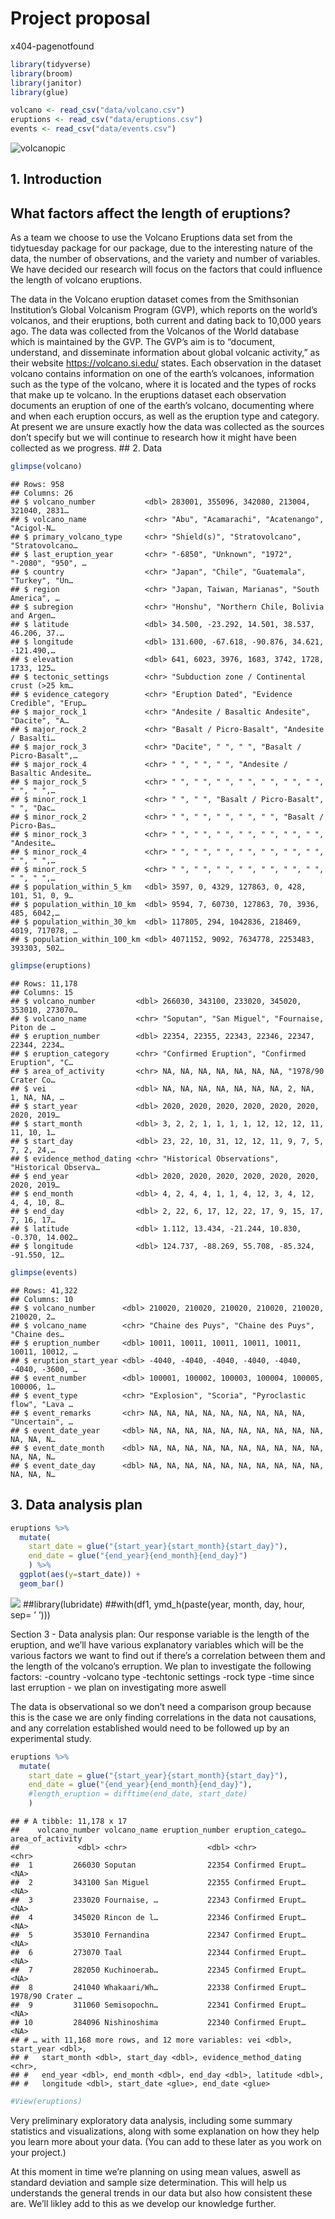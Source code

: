 Project proposal
================
x404-pagenotfound

``` r
library(tidyverse)
library(broom)
library(janitor)
library(glue)
```

``` r
volcano <- read_csv("data/volcano.csv")
eruptions <- read_csv("data/eruptions.csv")
events <- read_csv("data/events.csv")
```

![volcanopic](images/volcano.jpg)

## 1\. Introduction

## What factors affect the length of eruptions?

As a team we choose to use the Volcano Eruptions data set from the
tidytuesday package for our package, due to the interesting nature of
the data, the number of observations, and the variety and number of
variables. We have decided our research will focus on the factors that
could influence the length of volcano eruptions.

The data in the Volcano eruption dataset comes from the Smithsonian
Institution’s Global Volcanism Program (GVP), which reports on the
world’s volcanos, and their eruptions, both current and dating back to
10,000 years ago. The data was collected from the Volcanos of the World
database which is maintained by the GVP. The GVP’s aim is to “document,
understand, and disseminate information about global volcanic activity,”
as their website <https://volcano.si.edu/> states. Each observation in
the dataset volcano contains information on one of the earth’s
volcanoes, information such as the type of the volcano, where it is
located and the types of rocks that make up te volcano. In the eruptions
dataset each observation documents an eruption of one of the earth’s
volcano, documenting where and when each eruption occurs, as well as the
eruption type and category. At present we are unsure exactly how the
data was collected as the sources don’t specify but we will continue to
research how it might have been collected as we progress. \#\# 2. Data

``` r
glimpse(volcano)
```

    ## Rows: 958
    ## Columns: 26
    ## $ volcano_number           <dbl> 283001, 355096, 342080, 213004, 321040, 2831…
    ## $ volcano_name             <chr> "Abu", "Acamarachi", "Acatenango", "Acigol-N…
    ## $ primary_volcano_type     <chr> "Shield(s)", "Stratovolcano", "Stratovolcano…
    ## $ last_eruption_year       <chr> "-6850", "Unknown", "1972", "-2080", "950", …
    ## $ country                  <chr> "Japan", "Chile", "Guatemala", "Turkey", "Un…
    ## $ region                   <chr> "Japan, Taiwan, Marianas", "South America", …
    ## $ subregion                <chr> "Honshu", "Northern Chile, Bolivia and Argen…
    ## $ latitude                 <dbl> 34.500, -23.292, 14.501, 38.537, 46.206, 37.…
    ## $ longitude                <dbl> 131.600, -67.618, -90.876, 34.621, -121.490,…
    ## $ elevation                <dbl> 641, 6023, 3976, 1683, 3742, 1728, 1733, 125…
    ## $ tectonic_settings        <chr> "Subduction zone / Continental crust (>25 km…
    ## $ evidence_category        <chr> "Eruption Dated", "Evidence Credible", "Erup…
    ## $ major_rock_1             <chr> "Andesite / Basaltic Andesite", "Dacite", "A…
    ## $ major_rock_2             <chr> "Basalt / Picro-Basalt", "Andesite / Basalti…
    ## $ major_rock_3             <chr> "Dacite", " ", " ", "Basalt / Picro-Basalt",…
    ## $ major_rock_4             <chr> " ", " ", " ", "Andesite / Basaltic Andesite…
    ## $ major_rock_5             <chr> " ", " ", " ", " ", " ", " ", " ", " ", " ",…
    ## $ minor_rock_1             <chr> " ", " ", "Basalt / Picro-Basalt", " ", "Dac…
    ## $ minor_rock_2             <chr> " ", " ", " ", " ", " ", "Basalt / Picro-Bas…
    ## $ minor_rock_3             <chr> " ", " ", " ", " ", " ", " ", " ", "Andesite…
    ## $ minor_rock_4             <chr> " ", " ", " ", " ", " ", " ", " ", " ", " ",…
    ## $ minor_rock_5             <chr> " ", " ", " ", " ", " ", " ", " ", " ", " ",…
    ## $ population_within_5_km   <dbl> 3597, 0, 4329, 127863, 0, 428, 101, 51, 0, 9…
    ## $ population_within_10_km  <dbl> 9594, 7, 60730, 127863, 70, 3936, 485, 6042,…
    ## $ population_within_30_km  <dbl> 117805, 294, 1042836, 218469, 4019, 717078, …
    ## $ population_within_100_km <dbl> 4071152, 9092, 7634778, 2253483, 393303, 502…

``` r
glimpse(eruptions)
```

    ## Rows: 11,178
    ## Columns: 15
    ## $ volcano_number         <dbl> 266030, 343100, 233020, 345020, 353010, 273070…
    ## $ volcano_name           <chr> "Soputan", "San Miguel", "Fournaise, Piton de …
    ## $ eruption_number        <dbl> 22354, 22355, 22343, 22346, 22347, 22344, 2234…
    ## $ eruption_category      <chr> "Confirmed Eruption", "Confirmed Eruption", "C…
    ## $ area_of_activity       <chr> NA, NA, NA, NA, NA, NA, NA, "1978/90 Crater Co…
    ## $ vei                    <dbl> NA, NA, NA, NA, NA, NA, NA, 2, NA, 1, NA, NA, …
    ## $ start_year             <dbl> 2020, 2020, 2020, 2020, 2020, 2020, 2020, 2019…
    ## $ start_month            <dbl> 3, 2, 2, 1, 1, 1, 1, 12, 12, 12, 11, 11, 10, 1…
    ## $ start_day              <dbl> 23, 22, 10, 31, 12, 12, 11, 9, 7, 5, 7, 2, 24,…
    ## $ evidence_method_dating <chr> "Historical Observations", "Historical Observa…
    ## $ end_year               <dbl> 2020, 2020, 2020, 2020, 2020, 2020, 2020, 2019…
    ## $ end_month              <dbl> 4, 2, 4, 4, 1, 1, 4, 12, 3, 4, 12, 4, 4, 10, 8…
    ## $ end_day                <dbl> 2, 22, 6, 17, 12, 22, 17, 9, 15, 17, 7, 16, 17…
    ## $ latitude               <dbl> 1.112, 13.434, -21.244, 10.830, -0.370, 14.002…
    ## $ longitude              <dbl> 124.737, -88.269, 55.708, -85.324, -91.550, 12…

``` r
glimpse(events)
```

    ## Rows: 41,322
    ## Columns: 10
    ## $ volcano_number      <dbl> 210020, 210020, 210020, 210020, 210020, 210020, 2…
    ## $ volcano_name        <chr> "Chaine des Puys", "Chaine des Puys", "Chaine des…
    ## $ eruption_number     <dbl> 10011, 10011, 10011, 10011, 10011, 10011, 10012, …
    ## $ eruption_start_year <dbl> -4040, -4040, -4040, -4040, -4040, -4040, -3600, …
    ## $ event_number        <dbl> 100001, 100002, 100003, 100004, 100005, 100006, 1…
    ## $ event_type          <chr> "Explosion", "Scoria", "Pyroclastic flow", "Lava …
    ## $ event_remarks       <chr> NA, NA, NA, NA, NA, NA, NA, NA, NA, "Uncertain", …
    ## $ event_date_year     <dbl> NA, NA, NA, NA, NA, NA, NA, NA, NA, NA, NA, NA, N…
    ## $ event_date_month    <dbl> NA, NA, NA, NA, NA, NA, NA, NA, NA, NA, NA, NA, N…
    ## $ event_date_day      <dbl> NA, NA, NA, NA, NA, NA, NA, NA, NA, NA, NA, NA, N…

## 3\. Data analysis plan

``` r
eruptions %>%
  mutate(
    start_date = glue("{start_year}{start_month}{start_day}"),
    end_date = glue("{end_year}{end_month}{end_day}")
    ) %>%
  ggplot(aes(y=start_date)) +
  geom_bar()
```

![](proposal_files/figure-gfm/create-start-end-date-1.png)<!-- -->
\#\#library(lubridate) \#\#with(df1, ymd\_h(paste(year, month, day,
hour, sep= ’ ’)))

Section 3 - Data analysis plan: Our response variable is the length of
the eruption, and we’ll have various explanatory variables which will be
the various factors we want to find out if there’s a correlation between
them and the length of the volcano’s erruption. We plan to investigate
the following factors: -country -volcano type -techtonic settings -rock
type -time since last erruption - we plan on investigating more aswell

The data is observational so we don’t need a comparison group because
this is the case we are only finding correlations in the data not
causations, and any correlation established would need to be followed up
by an experimental study.

``` r
eruptions %>%
  mutate(
    start_date = glue("{start_year}{start_month}{start_day}"),
    end_date = glue("{end_year}{end_month}{end_day}"),
    #length_eruption = difftime(end_date, start_date)
    )
```

    ## # A tibble: 11,178 x 17
    ##    volcano_number volcano_name eruption_number eruption_catego… area_of_activity
    ##             <dbl> <chr>                  <dbl> <chr>            <chr>           
    ##  1         266030 Soputan                22354 Confirmed Erupt… <NA>            
    ##  2         343100 San Miguel             22355 Confirmed Erupt… <NA>            
    ##  3         233020 Fournaise, …           22343 Confirmed Erupt… <NA>            
    ##  4         345020 Rincon de l…           22346 Confirmed Erupt… <NA>            
    ##  5         353010 Fernandina             22347 Confirmed Erupt… <NA>            
    ##  6         273070 Taal                   22344 Confirmed Erupt… <NA>            
    ##  7         282050 Kuchinoerab…           22345 Confirmed Erupt… <NA>            
    ##  8         241040 Whakaari/Wh…           22338 Confirmed Erupt… 1978/90 Crater …
    ##  9         311060 Semisopochn…           22341 Confirmed Erupt… <NA>            
    ## 10         284096 Nishinoshima           22340 Confirmed Erupt… <NA>            
    ## # … with 11,168 more rows, and 12 more variables: vei <dbl>, start_year <dbl>,
    ## #   start_month <dbl>, start_day <dbl>, evidence_method_dating <chr>,
    ## #   end_year <dbl>, end_month <dbl>, end_day <dbl>, latitude <dbl>,
    ## #   longitude <dbl>, start_date <glue>, end_date <glue>

``` r
#View(eruptions)
```

Very preliminary exploratory data analysis, including some summary
statistics and visualizations, along with some explanation on how they
help you learn more about your data. (You can add to these later as you
work on your project.)

At this moment in time we’re planning on using mean values, aswell as
standard deviation and sample size determination. This will help us
understands the general trends in our data but also how consistent these
are. We’ll likley add to this as we develop our knowledge further.
